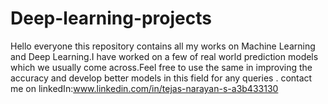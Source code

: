# Deep-learning-projects
Hello everyone this repository contains all my works on Machine Learning and Deep Learning.I have worked on a few of real world 
prediction models which we usually come across.Feel free to use the same in improving the accuracy and develop better models in this field for any queries .
contact me on linkedIn:www.linkedin.com/in/tejas-narayan-s-a3b433130
